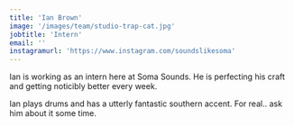 ```yaml
---
title: 'Ian Brown'
image: '/images/team/studio-trap-cat.jpg'
jobtitle: 'Intern'
email: ''
instagramurl: 'https://www.instagram.com/soundslikesoma'
---
```


Ian is working as an intern here at Soma Sounds. He is perfecting his craft and getting noticibly better every week.

Ian plays drums and has a utterly fantastic southern accent. For real.. ask him about it some time.
